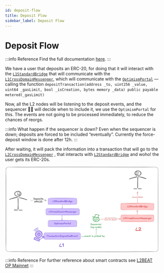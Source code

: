 ```yaml
---
id: deposit-flow
title: Deposit Flow
sidebar_label: Deposit Flow
---
```

# Deposit Flow

:::info Reference
Find the full documentation [here](https://docs.optimism.io/stack/transactions/deposit-flow).
:::

We have a user that deposits an ERC-20, for doing that it will interact with the [`L1StandardBridge`](https://github.com/ethereum-optimism/optimism/blob/cd2b0c13ca993d95422c447fce0e14227b50a5cb/packages/contracts-bedrock/src/L1/L1StandardBridge.sol) that will communicate with the [`L1CrossDomainMessenger`](https://github.com/ethereum-optimism/optimism/blob/cd2b0c13ca993d95422c447fce0e14227b50a5cb/op-e2e/bindings/l1crossdomainmessenger.go#L63), which will communicate with the [`OptimismPortal`](https://github.com/ethereum-optimism/optimism/blob/cd2b0c13ca993d95422c447fce0e14227b50a5cb/packages/contracts-bedrock/src/L1/OptimismPortal2.sol) —calling the function `depositTransaction(address _to, uint256 _value, uint64 _gasLimit, bool _isCreation, bytes memory _data) public payable metered(_gasLimit)`

Now, all the L2 nodes will be listening to the deposit events, and the sequencer 👷‍♂️ will decide when to include it, we use the `OptimismPortal` for this. The events are not going to be processed immediately, to reduce the chances of reorgs.

:::info What happen if the sequencer is down?
Even when the sequencer is down; deposits are forced to be included “eventually”. Currently the force-deposit window is done after 12h.
:::

After waiting, it will pack the information into a transaction that will go to the [`L2CrossDomainMessenger`](https://github.com/ethereum-optimism/optimism/blob/cd2b0c13ca993d95422c447fce0e14227b50a5cb/packages/contracts-bedrock/src/L2/L2CrossDomainMessenger.sol) , that interacts with [`L2StandardBridge`](https://github.com/ethereum-optimism/optimism/blob/cd2b0c13ca993d95422c447fce0e14227b50a5cb/packages/contracts-bedrock/src/L2/L2StandardBridge.sol#L17) and woho! the user gets its ERC-20s.

![deposit.png](img/deposit-flow.png)

:::info Reference
For further reference about smart contracts see [L2BEAT OP Mainnet](https://l2beat.com/scaling/projects/op-mainnet#contracts)
:::
